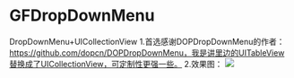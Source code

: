# GFDropDownMenu
DropDownMenu+UICollectionView
1.首选感谢DOPDropDownMenu的作者：https://github.com/dopcn/DOPDropDownMenu，我是讲里边的UITableView替换成了UICollectionView，可定制性更强一些。
2.效果图：
![](https://github.com/tianguanghui/GFDropDownMenu/blob/master/Screenshot.gif)



